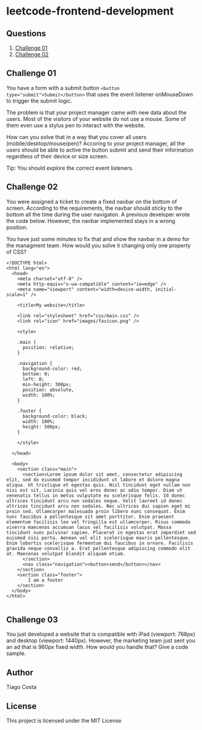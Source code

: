 # leetcode-frontend-development

## Questions

1. [Challenge 01](#Challenge-01)
2. [Challenge 02](#Challenge-02)

## Challenge 01

You have a form with a submit button `<button type="submit">Submit</button>` that uses the event listener onMouseDown to trigger the submit logic.

The problem is that your project manager came with new data about the users. Most of the visitors of your website do not use a mouse. 
Some of them even use a stylus pen to interact with the website. 

How can you solve that in a way that you cover all users (mobile/desktop/mouse/pen)? 
Accoring to your project manager, all the users should be able to active the button submit and send their information regardless of their device or size screen.

Tip: You should explore the correct event listeners.

## Challenge 02

You were assigned a ticket to create a fixed navbar on the bottom of screen. According to the requirements, the navbar should sticky to the bottom all the time during the user navigaton.
A previous developer wrote the code below. However, the navbar implemented stays in a wrong position. 

You have just some minutes to fix that and show the navbar in a demo for the managment team.  How would you solve it changing only one property of CSS?

```
<!DOCTYPE html>
<html lang="en">
  <head>
    <meta charset="utf-8" />
    <meta http-equiv="x-ua-compatible" content="ie=edge" />
    <meta name="viewport" content="width=device-width, initial-scale=1" />

    <title>My website</title>

    <link rel="stylesheet" href="css/main.css" />
    <link rel="icon" href="images/favicon.png" />

    <style>

    .main {
      position: relative;
    }

    .navigation {
      background-color: red;
      bottom: 0;
      left: 0;
      min-height: 300px;
      position: absolute,
      width: 100%;
    }

    .footer {
      background-color: black;
      width: 100%;
      height: 500px;
    }

    </style>

  </head>

  <body>
    <section class="main">
      <section>Lorem ipsum dolor sit amet, consectetur adipiscing elit, sed do eiusmod tempor incididunt ut labore et dolore magna aliqua. Ut tristique et egestas quis. Nisl tincidunt eget nullam non nisi est sit. Lacinia quis vel eros donec ac odio tempor. Diam ut venenatis tellus in metus vulputate eu scelerisque felis. Id donec ultrices tincidunt arcu non sodales neque. Velit laoreet id donec ultrices tincidunt arcu non sodales. Nec ultrices dui sapien eget mi proin sed. Ullamcorper malesuada proin libero nunc consequat. Enim nunc faucibus a pellentesque sit amet porttitor. Enim praesent elementum facilisis leo vel fringilla est ullamcorper. Risus commodo viverra maecenas accumsan lacus vel facilisis volutpat. Massa tincidunt nunc pulvinar sapien. Placerat in egestas erat imperdiet sed euismod nisi porta. Aenean vel elit scelerisque mauris pellentesque. Enim lobortis scelerisque fermentum dui faucibus in ornare. Facilisis gravida neque convallis a. Erat pellentesque adipiscing commodo elit at. Maecenas volutpat blandit aliquam etiam.
      </section>
      <nav class="navigation"><button>send</button></nav>
    </section>
    <section class="footer">
        I am a footer
    </section>
  </body>
</html>


```

## Challenge 03

You just developed a website that is compatible with iPad (viewport: 768px) and desktop (viewport: 1440px). However, the marketing team just sent you an ad that is 960px fixed width. How would you handle that? Give a code sample.

## Author

Tiago Costa

## License

This project is licensed under the MIT License
